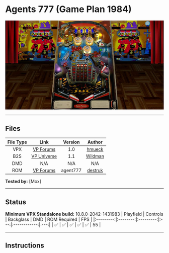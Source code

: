 # Agents 777 (Game Plan 1984)

![Table Preview](../../images/vpx-agents777.jpg)

---

## Files
| File Type | Link | Version | Author | 
|:---------:|:----:|:-------:|:------:|
| VPX | [VP Forums](https://www.vpforums.org/index.php?app=downloads&showfile=11576) | 1.0 | [hmueck](https://www.vpforums.org/index.php?showuser=58245) |
| B2S | [VP Universe](https://vpuniverse.com/files/file/3093-agents-777-game-plan-1984/) | 1.1 | [Wildman](https://vpuniverse.com/profile/5-wildman/) |
| DMD | N/A | N/A | N/A |
| ROM | [VP Forums](https://www.vpforums.org/index.php?app=downloads&showfile=84) | agent777 | [destruk](https://www.vpforums.org/index.php?showuser=5) |

**Tested by:** [Mox]

---

## Status 
**Minimum VPX Standalone build:** 10.8.0-2042-1431983
| Playfield | Controls | Backglass | DMD | ROM Required | FPS |
|:---------:|:--------:|:---------:|:---:|:------------:|:---:|
| :white_check_mark: | :white_check_mark: | :white_check_mark: | :white_check_mark: | :white_check_mark: | 55 |

---

## Instructions

